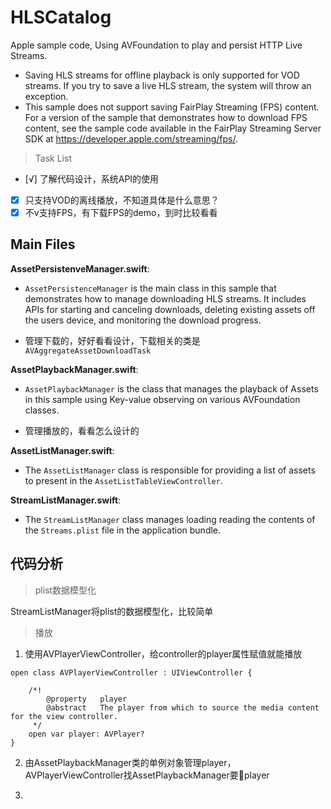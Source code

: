 # HLSCatalog

Apple sample code, Using AVFoundation to play and persist HTTP Live Streams. 

* Saving HLS streams for offline playback is only supported for VOD streams.  If you try to save a live HLS stream, the system will throw an exception.
* This sample does not support saving FairPlay Streaming (FPS) content.  For a version of the sample that demonstrates how to download FPS content, see the sample code available in the FairPlay Streaming Server SDK at https://developer.apple.com/streaming/fps/.

> Task List

- [√] 了解代码设计，系统API的使用
- [x] 只支持VOD的离线播放，不知道具体是什么意思？
- [x] 不v支持FPS，有下载FPS的demo，到时比较看看

## Main Files

__AssetPersistenveManager.swift__: 

- `AssetPersistenceManager` is the main class in this sample that demonstrates how to manage downloading HLS streams.  It includes APIs for starting and canceling downloads, deleting existing assets off the users device, and monitoring the download progress.

- 管理下载的，好好看看设计，下载相关的类是`AVAggregateAssetDownloadTask`

__AssetPlaybackManager.swift__:

- `AssetPlaybackManager` is the class that manages the playback of Assets in this sample using Key-value observing on various AVFoundation classes.

- 管理播放的，看看怎么设计的

__AssetListManager.swift__:

- The `AssetListManager` class is responsible for providing a list of assets to present in the `AssetListTableViewController`.

__StreamListManager.swift__:

- The `StreamListManager` class manages loading reading the contents of the `Streams.plist` file in the application bundle.

## 代码分析

> plist数据模型化

StreamListManager将plist的数据模型化，比较简单

> 播放

1. 使用AVPlayerViewController，给controller的player属性赋值就能播放

```
open class AVPlayerViewController : UIViewController {

    /*!
    	@property	player
    	@abstract	The player from which to source the media content for the view controller.
     */
    open var player: AVPlayer?
}
```

2. 由AssetPlaybackManager类的单例对象管理player，AVPlayerViewController找AssetPlaybackManager要player

3. 
